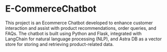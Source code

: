 # E-CommerceChatbot
This project is an Ecommerce Chatbot developed to enhance customer interaction and assist with product recommendations, order queries, and FAQs. The chatbot is built using Python and Flask, integrated with LangChain for natural language processing (NLP), and Astra DB as a vector store for storing and retrieving product-related data.
